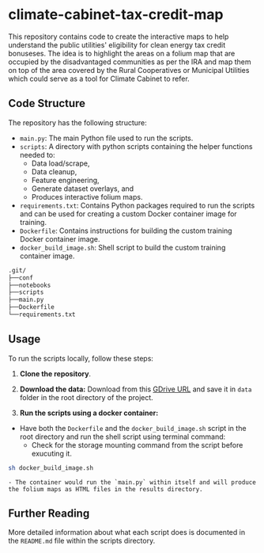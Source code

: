 # climate-cabinet-tax-credit-map

This repository contains code to create the interactive maps to help understand the public utilities' eligibility for clean energy tax credit bonuseses.  The idea is to highlight the areas on a folium map that are occupied by the disadvantaged communities as per the IRA and map them on top of the area covered by the Rural Cooperatives or Municipal Utilities which could serve as a tool for Climate Cabinet to refer. 


## Code Structure

The repository has the following structure:

- `main.py`: The main Python file used to run the scripts.
- `scripts`: A directory with python scripts containing the helper functions needed to:
    - Data load/scrape, 
    - Data cleanup, 
    - Feature engineering, 
    - Generate dataset overlays, and 
    - Produces interactive folium maps.
- `requirements.txt`: Contains Python packages required to run the scripts and can be used for creating a custom Docker container image for training.
- `Dockerfile`: Contains instructions for building the custom training Docker container image.
- `docker_build_image.sh`: Shell script to build the custom training container image.

```bash
.git/
├──conf
├──notebooks
├──scripts
├──main.py
├──Dockerfile
└──requirements.txt
```

## Usage

To run the scripts locally, follow these steps:

1. **Clone the repository**.

2. **Download the data:** Download from this [GDrive URL](https://drive.google.com/drive/u/1/folders/1RSVQ8qlabg9ZNqzHjma82X_w4CKoWia8) and save it in `data` folder in the root directory of the project.

3. **Run the scripts using a docker container:**
- Have both the `Dockerfile` and the `docker_build_image.sh` script in the root directory and run the shell script using terminal command:
    - Check for the storage mounting command from the script before exucuting it.
```bash
sh docker_build_image.sh
```  
    - The container would run the `main.py` within itself and will produce the folium maps as HTML files in the results directory.

## Further Reading

More detailed information about what each script does is documented in the `README.md` file within the scripts directory.